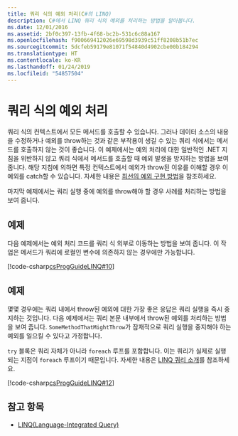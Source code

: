 ```yaml
---
title: 쿼리 식의 예외 처리(C#의 LINQ)
description: C#에서 LINQ 쿼리 식의 예외를 처리하는 방법을 알아봅니다.
ms.date: 12/01/2016
ms.assetid: 2bf0c397-13fb-4f68-bc2b-531c6c88a167
ms.openlocfilehash: f900669412026e69598d3939c51ff8208b51b7ec
ms.sourcegitcommit: 5dcfeb59179e81071f54840d4902cbe00b184294
ms.translationtype: HT
ms.contentlocale: ko-KR
ms.lasthandoff: 01/24/2019
ms.locfileid: "54857504"
---
```

# <a name="handle-exceptions-in-query-expressions"></a>쿼리 식의 예외 처리

쿼리 식의 컨텍스트에서 모든 메서드를 호출할 수 있습니다. 그러나 데이터 소스의 내용을 수정하거나 예외를 throw하는 것과 같은 부작용이 생길 수 있는 쿼리 식에서는 메서드를 호출하지 않는 것이 좋습니다. 이 예제에서는 예외 처리에 대한 일반적인 .NET 지침을 위반하지 않고 쿼리 식에서 메서드를 호출할 때 예외 발생을 방지하는 방법을 보여 줍니다. 해당 지침에 의하면 특정 컨텍스트에서 예외가 throw된 이유를 이해할 경우 이 예외를 catch할 수 있습니다. 자세한 내용은 [최선의 예외 구현 방법](../../standard/exceptions/best-practices-for-exceptions.md)을 참조하세요.

마지막 예제에서는 쿼리 실행 중에 예외를 throw해야 할 경우 사례를 처리하는 방법을 보여 줍니다.

## <a name="example"></a>예제

다음 예제에서는 예외 처리 코드를 쿼리 식 외부로 이동하는 방법을 보여 줍니다. 이 작업은 메서드가 쿼리에 로컬인 변수에 의존하지 않는 경우에만 가능합니다.

[!code-csharp[csProgGuideLINQ#10](~/samples/snippets/csharp/concepts/linq/how-to-handle-exceptions-in-query-expressions_1.cs)]

## <a name="example"></a>예제

몇몇 경우에는 쿼리 내에서 throw된 예외에 대한 가장 좋은 응답은 쿼리 실행을 즉시 중지하는 것입니다. 다음 예제에서는 쿼리 본문 내부에서 throw된 예외를 처리하는 방법을 보여 줍니다. `SomeMethodThatMightThrow`가 잠재적으로 쿼리 실행을 중지해야 하는 예외를 일으킬 수 있다고 가정합니다.

`try` 블록은 쿼리 자체가 아니라 `foreach` 루프를 포함합니다. 이는 쿼리가 실제로 실행되는 지점이 `foreach` 루프이기 때문입니다. 자세한 내용은 [LINQ 쿼리 소개](../programming-guide/concepts/linq/introduction-to-linq-queries.md)를 참조하세요.

[!code-csharp[csProgGuideLINQ#12](~/samples/snippets/csharp/concepts/linq/how-to-handle-exceptions-in-query-expressions_2.cs)]

## <a name="see-also"></a>참고 항목

- [LINQ(Language-Integrated Query)](index.md)

